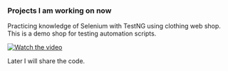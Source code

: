 ### Projects I am working on now

Practicing knowledge of Selenium with TestNG using clothing web shop. This is a demo shop for testing automation scripts.




   [![Watch the video](https://img.youtube.com/vi/1HJ_Dg9aY8U/hqdefault.jpg)](https://www.youtube.com/watch?v=1HJ_Dg9aY8U)




Later I will share the code.
